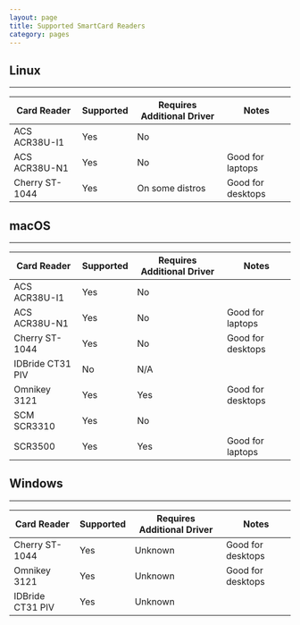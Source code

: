 ```yaml
---
layout: page
title: Supported SmartCard Readers
category: pages
---
```


## Linux
---

| Card Reader | Supported | Requires Additional Driver | Notes |
| ----------- | --------- | -------------------------- | ----- |
| ACS ACR38U-I1 | Yes | No ||
| ACS ACR38U-N1 | Yes | No | Good for laptops |
| Cherry ST-1044 | Yes | On some distros | Good for desktops |


## macOS
---

| Card Reader | Supported | Requires Additional Driver | Notes |
| ----------- | --------- | -------------------------- | ----- |
| ACS ACR38U-I1 | Yes | No ||
| ACS ACR38U-N1 | Yes | No | Good for laptops |
| Cherry ST-1044 | Yes | No | Good for desktops |
| IDBride CT31 PIV| No | N/A ||
| Omnikey 3121 | Yes | Yes | Good for desktops |
| SCM SCR3310 | Yes | No ||
| SCR3500 | Yes | Yes | Good for laptops |


## Windows
---

| Card Reader | Supported | Requires Additional Driver | Notes |
| ----------- | --------- | -------------------------- | ----- |
| Cherry ST-1044 | Yes | Unknown | Good for desktops |
| Omnikey 3121 | Yes | Unknown | Good for desktops |
| IDBride CT31 PIV| Yes | Unknown ||

